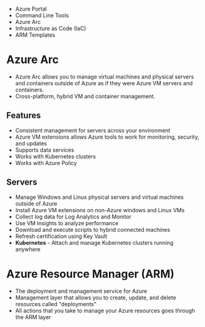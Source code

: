 - Azure Portal
- Command Line Tools
- Azure Arc
- Infrastructure as Code (IaC)
- ARM Templates
# Azure Arc
- Azure Arc allows you to manage virtual machines and physical servers and containers outside of Azure as if they were Azure VM servers and containers.
- Cross-platform, hybrid VM and container management.
## Features
- Consistent management for servers across your environment
- Azure VM extensions allows Azure tools to work for monitoring, security, and updates
- Supports data services
- Works with Kubernetes clusters
- Works with Azure Policy
## Servers
- Manage Windows and Linux physical servers and virtual machines outside of Azure
- Install Azure VM extensions on non-Azure windows and Linux VMs
- Collect log data for Log Analytics and Monitor
- Use VM Insights to analyze performance
- Download and execute scripts to hybrid connected machines
- Refresh certification using Key Vault
- **Kubernetes** - Attach and manage Kubernetes clusters running anywhere
# Azure Resource Manager (ARM)
- The deployment and management service for Azure
- Management layer that allows you to create, update, and delete resources called "deployments"
- All actions that you take to manage your Azure resources goes through the ARM layer